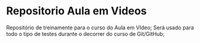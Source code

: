 # Repositorio Aula em Videos
 Repositório de  treinamente para o curso do Aula em VIdeo;
    Será usado para todo o tipo de testes durante o decorrer do curso de Git/GitHub;